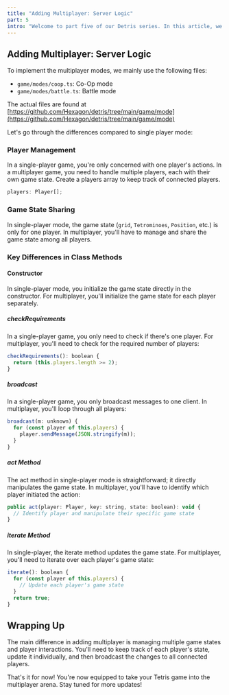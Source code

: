 ```yaml
---
title: "Adding Multiplayer: Server Logic"
part: 5
intro: "Welcome to part five of our Detris series. In this article, we dive into multiplayer action, where we deal with multiple players, and real-time updates. Buckle up!"
---
```


## Adding Multiplayer: Server Logic

To implement the multiplayer modes, we mainly use the following files:

- `game/modes/coop.ts`: Co-Op mode
- `game/modes/battle.ts`: Battle mode

The actual files are found at
[https://github.com/Hexagon/detris/tree/main/game/mode](https://github.com/Hexagon/detris/tree/main/game/mode)

Let's go through the differences compared to single player mode:

### Player Management

In a single-player game, you're only concerned with one player's actions. In a
multiplayer game, you need to handle multiple players, each with their own game
state. Create a players array to keep track of connected players.

```javascript
players: Player[];
```

### Game State Sharing

In single-player mode, the game state (`grid`, `Tetrominoes`, `Position`, etc.)
is only for one player. In multiplayer, you'll have to manage and share the game
state among all players.

### Key Differences in Class Methods

#### Constructor

In single-player mode, you initialize the game state directly in the
constructor. For multiplayer, you'll initialize the game state for each player
separately.

##### checkRequirements

In a single-player game, you only need to check if there's one player. For
multiplayer, you'll need to check for the required number of players:

```javascript
checkRequirements(): boolean {
  return (this.players.length >= 2);
}
```

##### broadcast

In a single-player game, you only broadcast messages to one client. In
multiplayer, you'll loop through all players:

```javascript
broadcast(m: unknown) {
  for (const player of this.players) {
    player.sendMessage(JSON.stringify(m));
  }
}
```

##### act Method

The act method in single-player mode is straightforward; it directly manipulates
the game state. In multiplayer, you'll have to identify which player initiated
the action:

```javascript
public act(player: Player, key: string, state: boolean): void {
  // Identify player and manipulate their specific game state
}
```

##### iterate Method

In single-player, the iterate method updates the game state. For multiplayer,
you'll need to iterate over each player's game state:

```javascript
iterate(): boolean {
  for (const player of this.players) {
    // Update each player's game state
  }
  return true;
}
```

## Wrapping Up

The main difference in adding multiplayer is managing multiple game states and
player interactions. You'll need to keep track of each player's state, update it
individually, and then broadcast the changes to all connected players.

That's it for now! You're now equipped to take your Tetris game into the
multiplayer arena. Stay tuned for more updates!

